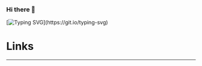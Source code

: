 ### Hi there 👋

[![Typing SVG](https://readme-typing-svg.herokuapp.com?font=Fredoka&color=%2336BCF7&lines=My+name+is+Khaled.;I'm+a+Full-Stack+developer%2C+but+also+a+student.;I+would+like+to+work+with+you+and+help+you.)](https://git.io/typing-svg)

# Links
----


<!--
**KhaledCP/khaledcp** is a ✨ _special_ ✨ repository because its `README.md` (this file) appears on your GitHub profile.

Here are some ideas to get you started:

- 🔭 I’m currently working on ...
- 🌱 I’m currently learning ...
- 👯 I’m looking to collaborate on ...
- 🤔 I’m looking for help with ...
- 💬 Ask me about ...
- 📫 How to reach me: ...
- 😄 Pronouns: ...
- ⚡ Fun fact: ...
-->
